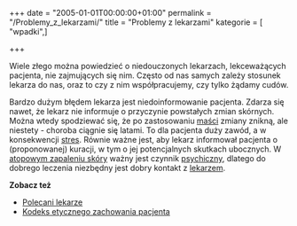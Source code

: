 +++
date = "2005-01-01T00:00:00+01:00"
permalink = "/Problemy_z_lekarzami/"
title = "Problemy z lekarzami"
kategorie = [ "wpadki",]

+++

Wiele złego można powiedzieć o niedouczonych lekarzach, lekceważących pacjenta, nie zajmujących się nim. Często od nas samych zależy stosunek lekarza do nas, oraz to czy z nim współpracujemy, czy tylko żądamy cudów.

Bardzo dużym błędem lekarza jest niedoinformowanie pacjenta. Zdarza się nawet, że lekarz nie informuje o przyczynie powstałych zmian skórnych. Można wtedy spodziewać się, że po zastosowaniu [maści](/atopedia/Maść "wikilink") zmiany znikną, ale niestety - choroba ciągnie się latami. To dla pacjenta duży zawód, a w konsekwencji [stres](/atopedia/Stres "wikilink"). Równie ważne jest, aby lekarz informował pacjenta o (proponowanej) kuracji, w tym o jej potencjalnych skutkach ubocznych. W [atopowym zapaleniu skóry](/atopedia/Atopowe_zapalenie_skóry "wikilink") ważny jest czynnik [psychiczny](/atopedia/Psychika "wikilink"), dlatego do dobrego leczenia niezbędny jest dobry kontakt z [lekarzem](/atopedia/Lekarze "wikilink").

**Zobacz też**

-   [Polecani lekarze](http://www.atopowe.pl/lekarze/)
-   [Kodeks etycznego zachowania pacjenta](/atopedia/Kodeks_etycznego_zachowania_pacjenta "wikilink")

